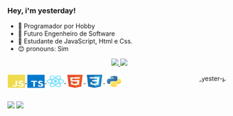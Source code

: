 ### Hey, i'm yesterday! 

- 🔭 Programador por Hobby
- 📒 Futuro Engenheiro de Software
- 💬 Estudante de JavaScript, Html e Css.
- 😊 pronouns: Sim


<div align="center">
  <a href="https://github.com/yessterday">
  <img height="180em" src="https://github-readme-stats.vercel.app/api?username=yessterday&show_icons=true&theme=dark&include_all_commits=true&count_private=true"/>
  <img height="180em" src="https://github-readme-stats.vercel.app/api/top-langs/?username=yessterday&layout=compact&langs_count=7&theme=dark"/>
</div>
  <div style="display: inline_block"><br>
  <img align="center" alt="yester-Js" height="30" width="40" src="https://raw.githubusercontent.com/devicons/devicon/master/icons/javascript/javascript-plain.svg">
  <img align="center" alt="yester-Ts" height="30" width="40" src="https://raw.githubusercontent.com/devicons/devicon/master/icons/typescript/typescript-plain.svg">
  <img align="center" alt="yester-React" height="30" width="40" src="https://raw.githubusercontent.com/devicons/devicon/master/icons/react/react-original.svg">
  <img align="center" alt="yester-HTML" height="30" width="40" src="https://raw.githubusercontent.com/devicons/devicon/master/icons/html5/html5-original.svg">
  <img align="center" alt="yester-CSS" height="30" width="40" src="https://raw.githubusercontent.com/devicons/devicon/master/icons/css3/css3-original.svg">
  <img align="center" alt="yester-Python" height="30" width="40" src="https://raw.githubusercontent.com/devicons/devicon/master/icons/python/python-original.svg">
  <img align="right" alt="yester-pic" height="150" style="border-radius:50px;" src="https://media.discordapp.net/attachments/845867419264090152/950929278638358548/img61a06699053051.64701472.jpg">
</div>
 
  ##
  
<div> 
 	<a href="https://www.twitch.tv/yessterdayy" target="_blank"><img src="https://img.shields.io/badge/Twitch-9146FF?style=for-the-badge&logo=twitch&logoColor=white" target="_blank"></a>
  <a href="https://discord.com/invite/Servidor" target="_blank"><img src="https://img.shields.io/badge/Discord-7289DA?style=for-the-badge&logo=discord&logoColor=white" target="_blank"></a>
<div> 
  
  
